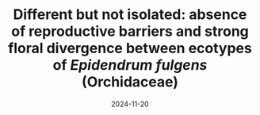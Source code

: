 ---
title: "Different but not isolated: absence of reproductive barriers and strong floral divergence between ecotypes of *Epidendrum fulgens* (Orchidaceae)"
collection: publications
permalink: /publication/2024-11-20-Arida-et-al
excerpt: ''
date: 2024-11-20
venue: 'Botanical Journal of the Linnean Society'
paperurl: 'https://doi.org/10.1093/botlinnean/boae076'
citation: 'Arida BL, Izquierdo JV, Teixeira MC, Turchetto C, Benitez-Vieyra S, Pinheiro F. 2024. Different but not isolated: absence of reproductive barriers and strong floral divergence between ecotypes of *Epidendrum fulgens* (Orchidaceae). <i>Botanical Journal of the Linnean Society</i>. In press.'
---